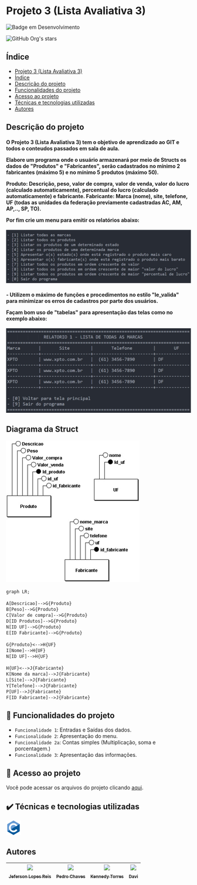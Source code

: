# Projeto 3 (Lista Avaliativa 3)

![Badge em Desenvolvimento](http://img.shields.io/static/v1?label=STATUS&message=EM%20DESENVOLVIMENTO&color=GREEN&style=for-the-badge)

![GitHub Org's stars](https://img.shields.io/github/stars/jef-loppes-reis?style=social)

## Índice 

- [Projeto 3 (Lista Avaliativa 3)](#projeto-3-lista-avaliativa-3)
- [Índice](#índice)
- [Descrição do projeto](#descrição-do-projeto)
- [Funcionalidades do projeto](#hammer-funcionalidades-do-projeto)
- [Acesso ao projeto](#-acesso-ao-projeto)
- [Técnicas e tecnologias utilizadas](#️-técnicas-e-tecnologias-utilizadas)
- [Autores](#autores)

## Descrição do projeto
<div>
  <h4>
    O Projeto 3 (Lista Avaliativa 3) tem o objetivo de aprendizado ao GIT e todos o conteudos passados em sala de aula.
    <p>
      Elabore um programa onde o usuário armazenará por meio de Structs os dados de "Produtos"
      e "Fabricantes", serão cadastrados no mínimo 2 fabricantes (máximo 5) e no mínimo 5 produtos
      (máximo 50).
    </p>
    <p>
      Produto: Descrição, peso, valor de compra, valor de venda, valor do lucro (calculado
      automaticamente), percentual do lucro (calculado automaticamente) e fabricante.
      Fabricante: Marca (nome), site, telefone, UF (todas as unidades da federação previamente
      cadastradas AC, AM, AP,.., SP, TO).
    </p>
      Por fim crie um menu para emitir os relatórios abaixo:
  </h4>
</div>

![Exemplo do Projeto](./docs/img_1.jpg)

<div>
  <h4>
    <p>
      - Utilizem o máximo de funções e procedimentos no estilo "le_valida" para minimizar os erros de cadastros por parte dos usuários.
    </p>
    <p>
      Façam bom uso de "tabelas" para apresentação das telas como no exemplo abaixo:
    </p>
  </h4>
</div>

![Exemplo do Projeto](./docs/img_2.jpg)

## Diagrama da Struct

![Exemplo do Projeto](./docs/struct-img.jpg)
```mermaid
graph LR;

A[Descricao]-->G{Produto}
B[Peso]-->G{Produto}
C[Valor de compra]-->G{Produto}
D[ID Produtos]-->G{Produto}
N[ID UF]-->G{Produto}
E[ID Fabricante]-->G{Produto}

G{Produto}<-->H{UF}
I[Nome]-->H{UF}
N[ID UF]-->H{UF}

H{UF}<-->J{Fabricante}
K[Nome da marca]-->J{Fabricante}
L[Site]-->J{Fabricante}
Y[Telefone]-->J{Fabricante}
P[UF]-->J{Fabricante}
F[ID Fabricante]-->J{Fabricante}

```

## :hammer: Funcionalidades do projeto

- `Funcionalidade 1`: Entradas e Saídas dos dados.
- `Funcionalidade 2`: Apresentação do menu.
- `Funcionalidade 2a`: Contas simples (Multiplicação, soma e porcentagem.)
- `Funcionalidade 3`: Apresentação das informações.

## 📁 Acesso ao projeto
Você pode acessar os arquivos do projeto clicando [aqui](https://github.com/Pedro-Chaves2505/lista3-APE).

## ✔️ Técnicas e tecnologias utilizadas

<img src="https://raw.githubusercontent.com/devicons/devicon/master/icons/c/c-original.svg" alt="c" width="40" height="40"/>

## Autores

| [<img src="https://avatars.githubusercontent.com/u/88293401?v=4" width=115><br><sub>Jeferson Lopes Reis</sub>](https://github.com/jef-loppes-reis) | [<img src="https://avatars.githubusercontent.com/u/107230091?v=4" width=115><br><sub>Pedro Chaves</sub>](https://github.com/Pedro-Chaves2505) | [<img src="https://avatars.githubusercontent.com/u/128331199?v=4" width=115><br><sub>Kennedy Torres</sub>](https://github.com/Kennedy-Torres) | [<img src="https://avatars.githubusercontent.com/u/26189968?v=4" width=115><br><sub>Davi</sub>](https://github.com/villehauk) | 
| :---: | :---: | :---: | :---: |
